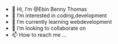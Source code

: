- 👋 Hi, I’m @Ebin Benny Thomas
- 👀 I’m interested in coding,development
- 🌱 I’m currently learning webdevelopment
- 💞️ I’m looking to collaborate on 
- 📫 How to reach me ...

<!---
Ebin-B/Ebin-B is a ✨ special ✨ repository because its `README.md` (this file) appears on your GitHub profile.
You can click the Preview link to take a look at your changes.
--->

